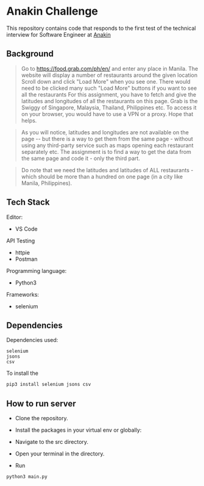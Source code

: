# Anakin Challenge
This repository contains code that responds to the first test of the technical interview for Software Engineer at [Anakin](https://www.workatastartup.com/companies/anakin/website)

## Background

> Go to https://food.grab.com/ph/en/ and enter any place in Manila. The website will display a number of restaurants around the given location Scroll down and click "Load More" when you see one. There would need to be clicked many such "Load More" buttons if you want to see all the restaurants
> For this assignment, you have to fetch and give the latitudes and longitudes of all the restaurants on this page.
> Grab is the Swiggy of Singapore, Malaysia, Thailand, Philippines etc. To access it on your browser, you would have to use a VPN or a proxy. Hope that helps.

> As you will notice, latitudes and longitudes are not available on the page -- but there is a way to get them from the same page - without using any third-party service such as maps opening each restaurant separately etc. The assignment is to find a way to get the data from the same page and code it - only the third part.

> Do note that we need the latitudes and latitudes of ALL restaurants - which should be more than a hundred on one page (in a city like Manila, Philippines).

## Tech Stack
Editor:
- VS Code

API Testing
- httpie
- Postman

Programming language: 
- Python3


Frameworks:
- selenium


## Dependencies

Dependencies used:
```
selenium
jsons
csv
```
To install the 

```sh
pip3 install selenium jsons csv
```

##


## How to run server

- Clone the repository.

- Install the packages in your virtual env or globally:

- Navigate to the src directory.

- Open your terminal in the directory.

- Run

```
python3 main.py
```
